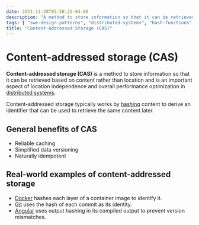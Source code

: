 ```yaml
---
date: 2021-11-28T05:58:25-04:00
description: "A method to store information so that it can be retrieved based on content rather than location"
tags: [ "swe-design-patterns", "distributed-systems", "hash-functions" ]
title: "Content-Addressed Storage (CAS)"
---
```


# Content-addressed storage (CAS)

**Content-addressed storage (CAS)** is a method to store information so that it can be retrieved based on content rather than location and is an important aspect of location independence and overall performance optimization in [distributed systems](distributed-systems.md).

Content-addressed storage typically works by [hashing](hash-functions.md) content to derive an identifier that can be used to retrieve the same content later.

## General benefits of CAS

* Reliable caching
* Simplified data versioning
* Naturally idempotent

## Real-world examples of content-addressed storage

* [Docker](docker.md) hashes each layer of a container image to identify it.
* [Git](git.md) uses the hash of each commit as its identity.
* [Angular](angular.md) uses output hashing in its compiled output to prevent version mismatches.
